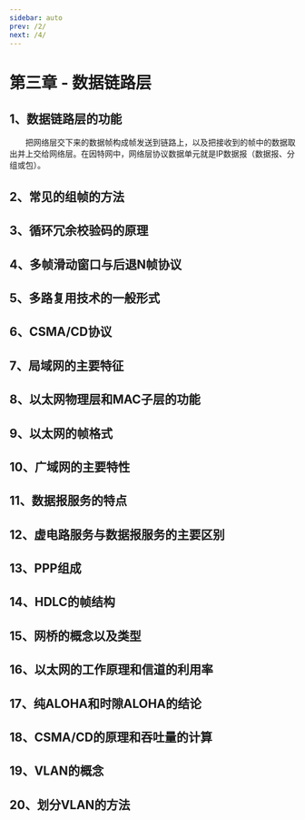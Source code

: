 ```yaml
---
sidebar: auto
prev: /2/
next: /4/
---
```

# 第三章 - 数据链路层

## 1、数据链路层的功能

&emsp;&emsp;把网络层交下来的数据帧构成帧发送到链路上，以及把接收到的帧中的数据取出并上交给网络层。在因特网中，网络层协议数据单元就是IP数据报（数据报、分组或包）。

## 2、常见的组帧的方法

## 3、循环冗余校验码的原理

## 4、多帧滑动窗口与后退N帧协议

## 5、多路复用技术的一般形式

## 6、CSMA/CD协议

## 7、局域网的主要特征

## 8、以太网物理层和MAC子层的功能

## 9、以太网的帧格式

## 10、广域网的主要特性

## 11、数据报服务的特点

## 12、虚电路服务与数据报服务的主要区别

## 13、PPP组成

## 14、HDLC的帧结构

## 15、网桥的概念以及类型

## 16、以太网的工作原理和信道的利用率

## 17、纯ALOHA和时隙ALOHA的结论

## 18、CSMA/CD的原理和吞吐量的计算

## 19、VLAN的概念

## 20、划分VLAN的方法